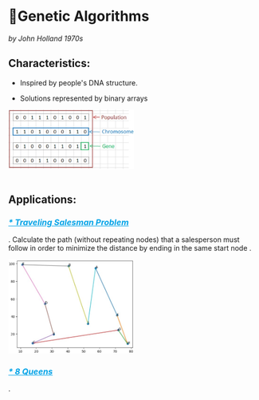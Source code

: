 # 🧬Genetic Algorithms

_by John Holland 1970s_

## Characteristics:
 
 * Inspired by people's DNA structure.

 * Solutions represented by binary arrays

<img width="50%" src="imgs/GA/1.jpg"> </img>
</br>
</br>



##  Applications:

<h3 style="color:#00A3E7"><i><u>* Traveling Salesman Problem</u></i></h3>.
Calculate the path (without repeating nodes) that a salesperson must follow in order to minimize the distance by ending in the same start node .

<img width="50%" src="imgs/GA/TravelingSalesman.jpg"> </img>


<h3 style="color:#00A3E7"><i><u>* 8 Queens</u></i></h3>.
